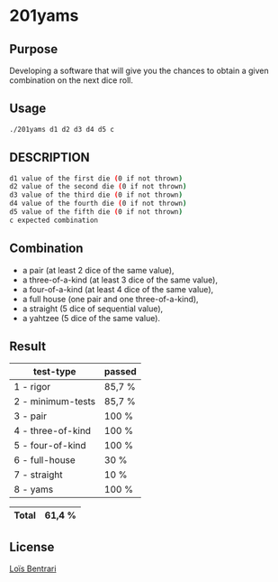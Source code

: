 # 201yams

## Purpose

Developing a software that will give you the chances to obtain a given combination on the next
dice roll.

## Usage
``` bash
./201yams d1 d2 d3 d4 d5 c
```

## DESCRIPTION
``` bash
d1 value of the first die (0 if not thrown)
d2 value of the second die (0 if not thrown)
d3 value of the third die (0 if not thrown)
d4 value of the fourth die (0 if not thrown)
d5 value of the fifth die (0 if not thrown)
c expected combination
```

## Combination

* a pair (at least 2 dice of the same value),
* a three-of-a-kind (at least 3 dice of the same value),
* a four-of-a-kind (at least 4 dice of the same value),
* a full house (one pair and one three-of-a-kind),
* a straight (5 dice of sequential value),
* a yahtzee (5 dice of the same value).

## Result

|test-type| passed |
|--|--|
|1 - rigor | 85,7 % |
|2 - minimum-tests | 85,7 % |
|3 - pair | 100 % |
|4 - three-of-kind | 100 % |
|5 - four-of-kind | 100 % |
|6 - full-house | 30 % |
|7 - straight | 10 % |
|8 - yams | 100 % |

|Total| 61,4 % |
|--|--|



## License
[Loïs Bentrari](https://www.linkedin.com/in/lo%C3%AFs-bentrari/)
